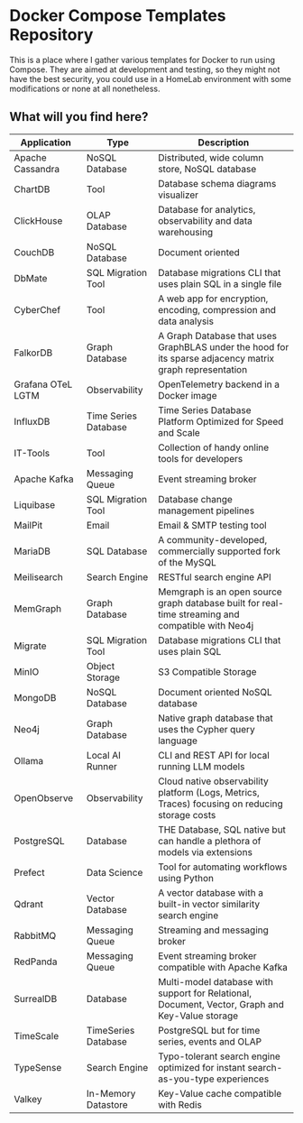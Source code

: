 # Docker Compose Templates Repository

This is a place where I gather various templates for Docker to run using Compose. They are aimed at development and testing, so they might not have the best security, you could use in a HomeLab environment with some modifications or none at all nonetheless.

## What will you find here?

Application       | Type                 | Description
------------------|----------------------|---------------------------------------------------------------------------------------------------------
Apache Cassandra  | NoSQL Database       | Distributed, wide column store, NoSQL database
ChartDB           | Tool                 | Database schema diagrams visualizer
ClickHouse        | OLAP Database        | Database for analytics, observability and data warehousing
CouchDB           | NoSQL Database       | Document oriented
DbMate            | SQL Migration Tool   | Database migrations CLI that uses plain SQL in a single file
CyberChef         | Tool                 | A web app for encryption, encoding, compression and data analysis
FalkorDB          | Graph Database       | A Graph Database that uses GraphBLAS under the hood for its sparse adjacency matrix graph representation
Grafana OTeL LGTM | Observability        | OpenTelemetry backend in a Docker image
InfluxDB          | Time Series Database | Time Series Database Platform Optimized for Speed and Scale
IT-Tools          | Tool                 | Collection of handy online tools for developers
Apache Kafka      | Messaging Queue      | Event streaming broker
Liquibase         | SQL Migration Tool   | Database change management pipelines
MailPit           | Email                | Email & SMTP testing tool
MariaDB           | SQL Database         | A community-developed, commercially supported fork of the MySQL
Meilisearch       | Search Engine        | RESTful search engine API
MemGraph          | Graph Database       | Memgraph is an open source graph database built for real-time streaming and compatible with Neo4j
Migrate           | SQL Migration Tool   | Database migrations CLI that uses plain SQL
MinIO             | Object Storage       | S3 Compatible Storage
MongoDB           | NoSQL Database       | Document oriented NoSQL database
Neo4j             | Graph Database       | Native graph database that uses the Cypher query language
Ollama            | Local AI Runner      | CLI and REST API for local running LLM models
OpenObserve       | Observability        | Cloud native observability platform (Logs, Metrics, Traces) focusing on reducing storage costs
PostgreSQL        | Database             | THE Database, SQL native but can handle a plethora of models via extensions
Prefect           | Data Science         | Tool for automating workflows using Python
Qdrant            | Vector Database      | A vector database with a built-in vector similarity search engine
RabbitMQ          | Messaging Queue      | Streaming and messaging broker
RedPanda          | Messaging Queue      | Event streaming broker compatible with Apache Kafka
SurrealDB         | Database             | Multi-model database with support for Relational, Document, Vector, Graph and Key-Value storage
TimeScale         | TimeSeries Database  | PostgreSQL but for time series, events and OLAP
TypeSense         | Search Engine        | Typo-tolerant search engine optimized for instant search-as-you-type experiences
Valkey            | In-Memory Datastore  | Key-Value cache compatible with Redis
